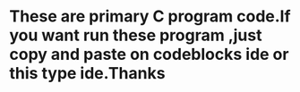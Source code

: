 # These are primary C program code.If you want run these program ,just copy and paste on codeblocks ide or this type ide.Thanks
